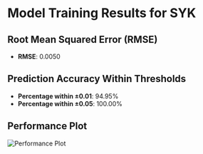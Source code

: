 # Model Training Results for SYK

## Root Mean Squared Error (RMSE)
- **RMSE**: 0.0050

## Prediction Accuracy Within Thresholds
- **Percentage within ±0.01**: 94.95%
- **Percentage within ±0.05**: 100.00%

## Performance Plot
![Performance Plot](../imgs/SYK.png)
